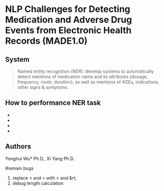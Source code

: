 # NLP Challenges for Detecting Medication and Adverse Drug Events from Electronic Health Records (MADE1.0)

## System
> Named entity recognition (NER): develop systems to automatically detect mentions of medication name and its attributes (dosage, frequency, route, duration), as well as mentions of ADEs, indications, other signs & symptoms.

## How to performance NER task
- 
- 
- 
- 

## Authors
Yonghui Wu* Ph.D., Xi Yang Ph.D.

#remain bugs
1. replace < and > with &lt; and &rt;
2. debug length calculation